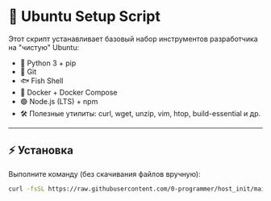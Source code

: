# 🚀 Ubuntu Setup Script

Этот скрипт устанавливает базовый набор инструментов разработчика на "чистую" Ubuntu:

- 🐍 Python 3 + pip
- 🐙 Git
- 🐟 Fish Shell
- 🐳 Docker + Docker Compose
- 🟢 Node.js (LTS) + npm
- 🛠️ Полезные утилиты: curl, wget, unzip, vim, htop, build-essential и др.

---

## ⚡ Установка

Выполните команду (без скачивания файлов вручную):

```bash
curl -fsSL https://raw.githubusercontent.com/0-programmer/host_init/main/init.sh | bash
